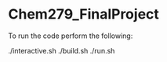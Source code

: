 # Chem279_FinalProject

To run the code perform the following:

./interactive.sh
./build.sh
./run.sh
